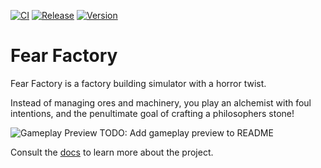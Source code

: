 [![CI](https://github.com/ssouthcity/fear_factory/actions/workflows/ci.yaml/badge.svg)](https://github.com/ssouthcity/fear_factory/actions/workflows/ci.yaml)
[![Release](https://github.com/ssouthcity/fear_factory/actions/workflows/release.yaml/badge.svg)](https://github.com/ssouthcity/fear_factory/actions/workflows/release.yaml)
[![Version](https://img.shields.io/github/v/release/ssouthcity/fear_factory)](https://github.com/ssouthcity/fear_factory/releases)

# Fear Factory

Fear Factory is a factory building simulator with a horror twist.

Instead of managing ores and machinery, you play an alchemist with foul intentions, and the penultimate goal of crafting a philosophers stone!

![Gameplay Preview](https://picsum.photos/seed/picsum/1920/1080)
TODO: Add gameplay preview to README

Consult the [docs](docs/index.md) to learn more about the project.
